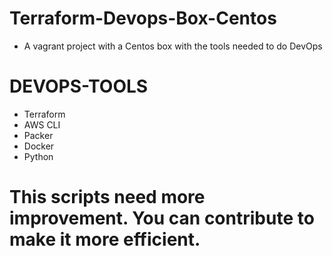# Terraform-Devops-Box-Centos


* A vagrant project with a Centos box with the tools needed to do DevOps

# DEVOPS-TOOLS
* Terraform
* AWS CLI
* Packer
* Docker
* Python

# This scripts need more improvement. You can contribute to make it more efficient.

